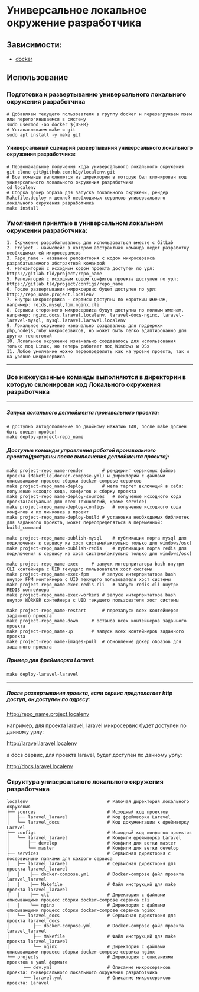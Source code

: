 # Универсальное локальное окружение разработчика
## Зависимости:
 - [docker](https://docs.docker.com/install/)
## Использование
### Подготовка к развертыванию универсального локального окружения разработчика
```shell
# Добавляем текущего пользователя в группу docker и перезагружаем пэвм или перелогиниваемся в систему
sudo usermod -aG docker ${USER}
# Устанавливаем make и git
sudo apt install -y make git
```
#### Универсальный сценарий развертывания универсального локального окружения разработчика:
```shell
# Первоначальное получения кода универсального локального окружения
git clone git@github.com:h1g/localenv.git
# Все команды выполняются из директории в которую был клонирован код универсального локального окружения разработчика
cd localenv
# Сборка докер образа для запуска локального окружени, рендер Makefile.deploy и деплой необходимых сервисов универсального локального окружения разработчика
make install
```
### Умолчания принятые в универсальном локальном окружении разработчика:
```shell
1. Окружение разрабатывалось для использоваться вместе с GitLab
2. Project - наймспейс в котором абстрактная команда ведет разработку необходимых ей микросервисов
3. Repo_name - название репозитория с кодом микросервиса разрабатываемого абстрактной командой
4. Репозиторий с исходным кодом проекта доступен по урл: https://gitlab.tld/project/repo_name
5. Репозиторий с исходным кодом конфигов проекта доступен по урл: https://gitlab.tld/project/configs/repo_name
6. После развертывания мироксервис будет доступен по урл: http://repo_name.project.localenv
7. Внутри микросервиса - сервисы доступны по коротким именам, например: reids,mysql,fpm,nginx,cli
8. Сервисы стороннего микросервиса будут доступны по полным именам, например: nginx.docs.laravel.localenv, laravel-docs-nginx, laravel-laravel-mysql, mysql.laravel.laravel.localenv
9. Локальное окружение изначально создавалось для поддержки php,nodejs,ruby микросервисов, но может быть легко адаптированно для других техноголий
10. Локальное окружение изначально создавалось для использования только под Linux, но теперь работает под Windows и OSx
11. Любое умолчание можно переопределить как на уровне проекта, так и на уровне микросервиса
```

-----------------
### Все нижеуказнные команды выполняются в директории в которую склонирован код Локального окружения разработчика
-----------------

##### Запуск локального деплоймента произвольного проекта:
```shell
# доступно автодополнение по двойному нажатию TAB, после make должен быть введен пробел!
make deploy-project-repo_name
```

##### Достуные команды управления работой произвольного проекта(доступны после выполнения деплоймента проекта):
```shell
make project-repo_name-render		# рендеринг сервисных файлов проекта (Makefile,docker-compose.yml) и директорий с файлами описывающими процесс сборки docker-compose сервисов
make project-repo_name-deploy		# мета таргет включющий в себя: получение исходго кода, конфигов и сборку проекта
make project-repo_name-deploy-sources	# получение исходного кода проекта(актуально для всех технологий, кроме service)
make project-repo_name-deploy-configs	# получение исходного кода конфигов и их линковка в проект
make project-repo_name-deploy-build	# установка необходимых библиотек для заданного проекта, может переопределяться в переменной: build_command

make project-repo_name-publish-mysql	# публикация порта mysql для подключения к сервису из хост системы(актульно только для windows/osx)
make project-repo_name-publish-redis	# публикация порта redis для подключения к сервису из хост системы(актульно только для windows/osx)

make project-repo_name-exec		# запуск интерпритатора bash внутри CLI контейнера c UID текущего пользователя хост системы
make project-repo_name-exec-fpm		# запуск интерпритатора bash внутри FPM контейнера c UID текущего пользователя хост системы
make project-repo_name-exec-redis-cli	# запуск redis-cli внутри REDIS контейнера
make project-repo_name-exec-workers	# запуск интерпритатора bash внутри WORKER контейнера c UID текущего пользователя хост системы

make project-repo_name-restart		# перезапуск всех контейнеров заданного проекта
make project-repo_name-down		# останов всех контейнеров заданного проекта
make project-repo_name-up		# запуск всех контейнеров заданного проекта
make project-repo_name-images-pull	# обновление докер образов для заданного проекта
```
##### Пример для фреймворка Laravel: 
```shell
make deploy-laravel-laravel
```
-----------------
##### После развертывания проекта, если сервис предполагает http доcтуп, он доступен по адресу:
http://repo_name.project.localenv

например, для проекта laravel, laravel микросервис будет доступен по данному урлу:

http://laravel.laravel.localenv

а docs сервис, для проекта laravel, будет доступен по данному урлу:

http://docs.laravel.localenv

### Структура универсального локального окружения разработчика
```shell
localenv                              # Рабочая директория локального окружения
├── sources                           # Исходный код проектов
│   ├── laravel_laravel               # Код фреймворка Laravel
│   └── laravel_docs                  # Код документации к фреймворку Laravel
├── configs                           # Исходный код конфигов проектов
│   └── laravel_laravel               # Конфиги фреймворка Laravel
│       ├── develop                   # Конфиги для ветки master
│       └── master                    # Конфиги для ветки develop
├── services                          # Сервисная директория с посервисными папками для каждого сервиса
│   ├── laravel_laravel               # Сервисная директория для проекта laravel_laravel
│   │    ├── docker-compose.yml       # Docker-compose файл проекта laravel_laravel
│   │    ├── Makefile                 # Файл инструкций для make проекта laravel_laravel
│   │    ├── cli                      # Директория с файлами описывающими процесс сборки docker-compose сервиса cli
│   │    └── nginx                    # Директория с файлами описывающими процесс сборки docker-compose сервиса nginx
│   └── laravel_docs                  # Сервисная директория для проекта laravel_docs
│         ├── docker-compose.yml      # Docker-compose файл проекта laravel_laravel
│         ├── Makefile                # Файл инструкций для make проекта laravel_laravel
│         └── nginx                   # Директория с файлами описывающими процесс сборки docker-compose сервиса nginx
└── projects                          # Директория с описаниями проектов в yaml формате
      ├── dev.yml                     # Описание микросервисов проекта: Универсального локального окружения разработчика
      └── laravel.yml                 # Описание микросервисов проекта: Laravel
